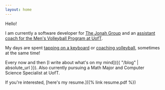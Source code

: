 ```yaml
---
layout: home
---
```


Hello!

I am currently a software developer for [The Jonah Group](https://www.jonahgroup.com/) and an [assistant coach for the Men's Volleyball Program at UofT](http://www.varsityblues.ca/roster.aspx?path=mvball).

My days are spent [tapping on a keyboard](https://github.com/robertsonmcclure) or [coaching volleyball](http://varsityblues.ca/index.aspx?path=mvball&), sometimes at the same time!

Every now and then [I write about what's on my mind]({{ "/blog" | absolute_url }}). Also currently pursuing a Math Major and Computer Science Specialist at UofT.

If you're interested, [here's my resume.]({% link resume.pdf %})
